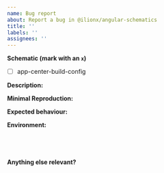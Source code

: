 ```yaml
---
name: Bug report
about: Report a bug in @ilionx/angular-schematics
title: ''
labels: ''
assignees: ''
---
```


**Schematic (mark with an `x`)**

<!-- Can you pin-point the schematic or schematics that are effected by this bug? -->

- [ ] app-center-build-config

**Description:**

<!-- A clear and concise description of the problem... -->

**Minimal Reproduction:**

<!--
Simple steps to reproduce this bug.

Please include: commands run (including args), packages added.

If reproduction steps are not enough for the reproduction of your issue, please create a minimal GitHub repository with the reproduction of the issue.
Share the link to the repo below along with step-by-step instructions to reproduce the problem, as well as expected and actual behaviour.
-->

**Expected behaviour:**

<!-- A clear and concise description of what you expected to happen. -->

**Environment:**

<!--Include as many relevant details about the environment you experienced the bug in -->
<pre><code>
<!-- run `ng version` and paste output below -->

</code></pre>

**Anything else relevant?**

<!-- Do any of these matters: operating system, IDE, package manager...? If so, please mention it below. -->
